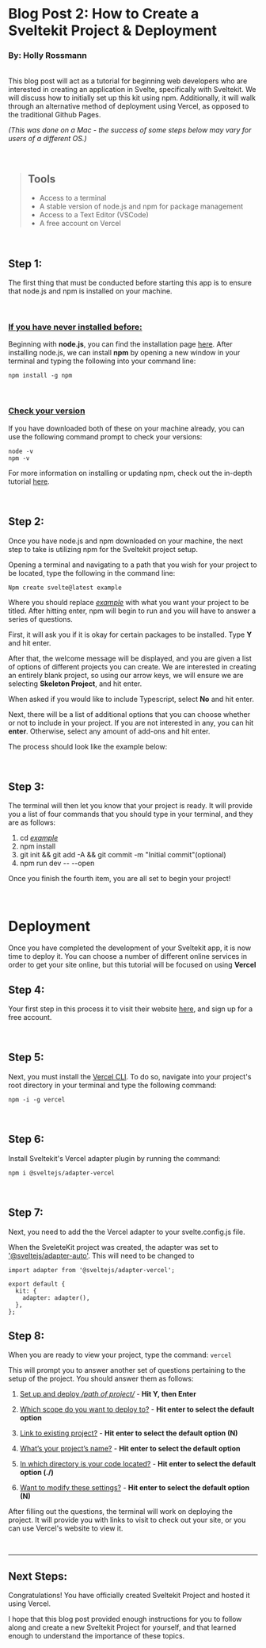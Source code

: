 # Blog Post 2: How to Create a Sveltekit Project & Deployment
### By: Holly Rossmann
<br>
This blog post will act as a tutorial for beginning web developers who are interested in creating an application in Svelte, specifically with Sveltekit. We will discuss how to initially set up this kit using npm. Additionally, it will walk through an alternative method of deployment using Vercel, as opposed to the traditional Github Pages. 

<br>

*(This was done on a Mac - the success of some steps below may vary for users of a different OS.)*

<br> 

> ## Tools
> * Access to a terminal
> * A stable version of node.js and npm for package management 
> * Access to a Text Editor (VSCode)
> * A free account on Vercel 

<br>

## Step 1: 
The first thing that must be conducted before starting this app is to ensure that node.js and npm is installed on your machine. 

<br>

### <u> If you have never installed before:</u>
Beginning with **node.js**, you can find the installation page <a href="https://nodejs.org/en/download" target="_blank">here</a>. After installing node.js, we can install **npm** by opening a new window in your terminal and typing the following into your command line:

```
npm install -g npm
```

<br>

### <u> Check your version </u>
If you have downloaded both of these on your machine already, you can use the following command prompt to check your versions: 

```
node -v
npm -v
```

For more information on installing or updating npm, check out the in-depth tutorial <a href="https://docs.npmjs.com/downloading-and-installing-node-js-and-npm" target="_blank">here</a>.

<br> 

## Step 2:
Once you have node.js and npm downloaded on your machine, the next step to take is utilizing npm for the Sveltekit project setup. 

Opening a terminal and navigating to a path that you wish for your project to be located, type the following in the command line: 

```
Npm create svelte@latest example
```

Where you should replace <u>*example*</u> with what you want your project to be titled. After hitting enter, npm will begin to run and you will have to answer a series of questions. 

First, it will ask you if it is okay for certain packages to be installed. Type **Y** and hit enter. 

After that, the welcome message will be displayed, and you are given a list of options of different projects you can create. We are interested in creating an entirely blank project, so using our arrow keys, we will ensure we are selecting **Skeleton Project**, and hit enter. 

When asked if you would like to include Typescript, select **No** and hit enter.

Next, there will be a list of additional options that you can choose whether or not to include in your project. If you are not interested in any, you can hit **enter**. Otherwise, select any amount of add-ons and hit enter.

The process should look like the example below:

<br>

<img src="img/npm_steps.png" alt="" >

<br>

## Step 3:
The terminal will then let you know that your project is ready. It will provide you a list of four commands that you should type in your terminal, and they are as follows: 

1. cd <u>*example*</u>
2. npm install
3. git init && git add -A && git commit -m "Initial commit"(optional)
4. npm run dev -- --open

Once you finish the fourth item, you are all set to begin your project!


<br>

# Deployment
Once you have completed the development of your Sveltekit app, it is now time to deploy it. You can choose a number of different online services in order to get your site online, but this tutorial will be focused on using **Vercel**

## Step 4: 
Your first step in this process it to visit their website <a href="https://vercel.com/" target="_blank">here</a>, and sign up for a free account.

<br>

## Step 5:
Next, you must install the <a href="https://vercel.com/docs/cli" target="_blank">Vercel CLI</a>. To do so, navigate into your project's root directory in your terminal and type the following command:

```
npm -i -g vercel
```

<br>

## Step 6:
Install Sveltekit's Vercel adapter plugin by running the command:

```
npm i @sveltejs/adapter-vercel
```

<br>

## Step 7:
Next, you need to add the the Vercel adapter to your svelte.config.js file.

When the SveleteKit project was created, the adapter was set to  <u>'@sveltejs/adapter-auto'</u>. This will need to be changed to

```
import adapter from '@sveltejs/adapter-vercel';
 
export default {
  kit: {
    adapter: adapter(),
  },
};
```

## Step 8:
When you are ready to view your project, type the command: `vercel`

This will prompt you to answer another set of questions pertaining to the setup of the project. You should answer them as follows:

1. <u>Set up and deploy */path of project/*</u> - <strong> Hit Y, then Enter</strong>

2. <u>Which scope do you want to deploy to?</u> - <strong> Hit enter to select the default option </strong>

3. <u>Link to existing project?</u> - <strong> Hit enter to select the default option (N)</strong>

4. <u>What’s your project’s name?</u> - <strong> Hit enter to select the default option </strong>

5. <u>In which directory is your code located?</u> - <strong> Hit enter to select the default option (./)</strong>

6. <u>Want to modify these settings?</u> - <strong> Hit enter to select the default option (N) </strong>

After filling out the questions, the terminal will work on deploying the project. It will provide you with links to visit to check out your site, or you can use Vercel's website to view it.

<br>


<img src="img/vercel_steps.png" alt="">

<br>
<hr>

## Next Steps:
Congratulations! You have officially created Sveltekit Project and hosted it using Vercel. 

I hope that this blog post provided enough instructions for you to follow along and create a new Sveltekit Project for yourself, and that learned enough to understand the importance of these topics.
